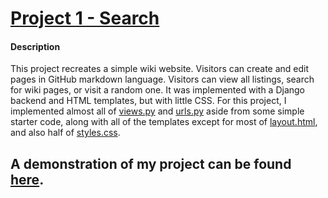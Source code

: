 # [Project 1 - Search](https://cs50.harvard.edu/web/2020/projects/1/wiki/)

#### Description
This project recreates a simple wiki website.  Visitors can create and edit pages in GitHub markdown language.  Visitors can view all listings, search for wiki pages, or visit a random one.  It was implemented with a Django backend and HTML templates, but with little CSS.  For this project, I implemented almost all of [views.py](encyclopedia/views.py) and [urls.py](encyclopedia/urls.py) aside from some simple starter code, along with all of the templates except for most of [layout.html](encyclopedia/templates/encyclopedia/layout.html), and also half of [styles.css](encyclopedia/static/encyclopedia/styles.css).

## A demonstration of my project can be found [here](https://youtu.be/XUgtm5ON5JQ).
